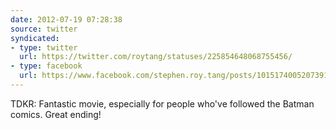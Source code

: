 ```yaml
---
date: 2012-07-19 07:28:38
source: twitter
syndicated:
- type: twitter
  url: https://twitter.com/roytang/statuses/225854648068755456/
- type: facebook
  url: https://www.facebook.com/stephen.roy.tang/posts/10151740052073912
---
```


TDKR: Fantastic movie, especially for people who've followed the Batman comics. Great ending!